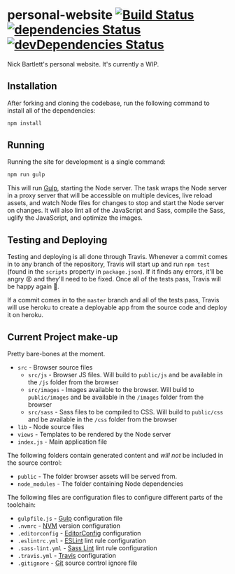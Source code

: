 # personal-website [![Build Status][travis-image]][travis-url] [![dependencies Status][david-image]][david-url] [![devDependencies Status][david-dev-image]][david-dev-url]

Nick Bartlett's personal website. It's currently a WIP.

## Installation

After forking and cloning the codebase, run the following command to install all of the dependencies:

```bash
npm install
```

## Running

Running the site for development is a single command:

```bash
npm run gulp
```

This will run [Gulp](http://gulpjs.com/), starting the Node server. The task wraps the Node server in a proxy server that will be accessible on multiple devices, live reload assets, and watch Node files for changes to stop and start the Node server on changes. It will also lint all of the JavaScript and Sass, compile the Sass, uglify the JavaScript, and optimize the images.

## Testing and Deploying

Testing and deploying is all done through Travis. Whenever a commit comes in to any branch of the repository, Travis will start up and run `npm test` (found in the `scripts` property in `package.json`). If it finds any errors, it'll be angry :rage: and they'll need to be fixed. Once all of the tests pass, Travis will be happy again :green_heart:.

If a commit comes in to the `master` branch and all of the tests pass, Travis will use heroku to create a deployable app from the source code and deploy it on heroku.

## Current Project make-up

Pretty bare-bones at the moment.

* `src` - Browser source files
  * `src/js` - Browser JS files. Will build to `public/js` and be available in the `/js` folder from the browser
  * `src/images` - Images available to the browser. Will build to `public/images` and be available in the `/images` folder from the browser
  * `src/sass` - Sass files to be compiled to CSS. Will build to `public/css` and be available in the `/css` folder from the browser
* `lib` - Node source files
* `views` - Templates to be rendered by the Node server
* `index.js` - Main application file

The following folders contain generated content and _will not_ be included in the source control:

* `public` - The folder browser assets will be served from.
* `node_modules` - The folder containing Node dependencies

The following files are configuration files to configure different parts of the toolchain:

* `gulpfile.js` - [Gulp](http://gulpjs.com/) configuration file
* `.nvmrc` - [NVM](https://github.com/creationix/nvm) version configuration
* `.editorconfig` - [EditorConfig](http://editorconfig.org/) configuration
* `.eslintrc.yml` - [ESLint](http://eslint.org/) lint rule configuration
* `.sass-lint.yml` - [Sass Lint](https://github.com/sasstools/sass-lint) lint rule configuration
* `.travis.yml` - [Travis](https://docs.travis-ci.com/user/customizing-the-build/) configuration
* `.gitignore` - [Git](https://git-scm.com/docs/gitignore) source control ignore file

[travis-image]: https://travis-ci.org/tteltrab/personal-website.svg?branch=master
[travis-url]: https://travis-ci.org/tteltrab/personal-website
[david-image]: https://david-dm.org/tteltrab/personal-website/status.svg
[david-url]: https://david-dm.org/tteltrab/personal-website
[david-dev-image]: https://david-dm.org/tteltrab/personal-website/dev-status.svg
[david-dev-url]: https://david-dm.org/tteltrab/personal-website?type=dev
